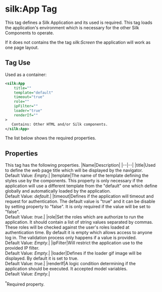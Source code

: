 # silk:App Tag
This tag defines a Silk Application and its used is required. This tag loads the application's environment which is necessary for the other Silk Components to operate.

If it does not contains the the tag *silk:Screen* the application will work as one page layout.

## Tag Use
Used as a container:
```xml
<silk:App
    title=""
    template="default"
    timeout="true"
    role=""
    ipFilter=""
    loader="true"
    renderIf=""
>
   Contains: Other HTML and/or Silk components.
</silk:App>
```
The list below shows the required properties.

## Properties
This tag has the following properties.
|Name|Description|
|--|--|
|title|Used to define the web page title which will be displayed by the navigator.<br>Default Value: *Empty*.|
|template|The name of the template defining the styles use by the components. This property is only necessary if the application will use a different template from the "default" one which define globally and automatically loaded by the application.<br>Default Value: *default*.|
|timeout|Defines if the application will timeout and request for authentication. The default value is "true" and it can be disable by setting property to "false". It is only required if the value will be set to "false".<br>Default Value: *true*.|
|role|Set the roles which are authorize to run the application. It should contain a list of string values separated by commas. These roles will be checked against the user's roles loaded at authentication time. By default it is empty which allows access to anyone log in. The validation process only happens if a value is provided.<br>Default Value: *Empty*.|
|ipFilter|Will restrict the application use to the provided IP filter.<br>Default Value: *Empty*.|
|loader|Defines if the loader gif image will be displayed. By default it is set to true.<br>Default Value: *true*.|
|renderIf|A logic condition determining if the application should be executed. It accepted model variables.<br>Default Value: *Empty*.|

<sup>*</sup>Required property.
